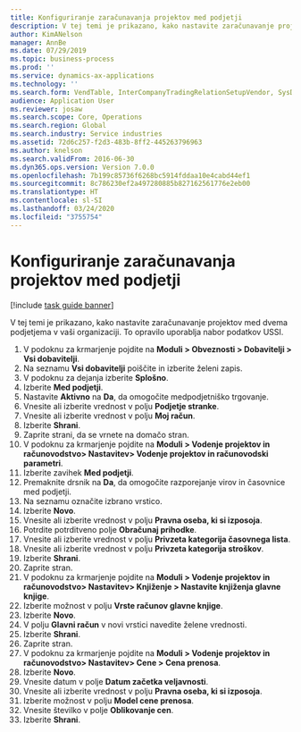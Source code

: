 ```yaml
---
title: Konfiguriranje zaračunavanja projektov med podjetji
description: V tej temi je prikazano, kako nastavite zaračunavanje projektov med dvema podjetjema v vaši organizaciji.
author: KimANelson
manager: AnnBe
ms.date: 07/29/2019
ms.topic: business-process
ms.prod: ''
ms.service: dynamics-ax-applications
ms.technology: ''
ms.search.form: VendTable, InterCompanyTradingRelationSetupVendor, SysDataAreaSelectLookup, ProjParameters, ProjPosting, ProjTransferPrice
audience: Application User
ms.reviewer: josaw
ms.search.scope: Core, Operations
ms.search.region: Global
ms.search.industry: Service industries
ms.assetid: 72d6c257-f2d3-483b-8ff2-445263796963
ms.author: knelson
ms.search.validFrom: 2016-06-30
ms.dyn365.ops.version: Version 7.0.0
ms.openlocfilehash: 7b199c85736f6268bc5914fddaa10e4cabd44ef1
ms.sourcegitcommit: 8c786230ef2a497280885b827162561776e2eb00
ms.translationtype: HT
ms.contentlocale: sl-SI
ms.lasthandoff: 03/24/2020
ms.locfileid: "3755754"
---
```

# <a name="configure-intercompany-project-invoicing"></a>Konfiguriranje zaračunavanja projektov med podjetji

[!include [task guide banner](../../includes/task-guide-banner.md)]

V tej temi je prikazano, kako nastavite zaračunavanje projektov med dvema podjetjema v vaši organizaciji. To opravilo uporablja nabor podatkov USSI.

1. V podoknu za krmarjenje pojdite na **Moduli > Obveznosti > Dobavitelji > Vsi dobavitelji**.
2. Na seznamu **Vsi dobavitelji** poiščite in izberite želeni zapis.
3. V podoknu za dejanja izberite **Splošno**.
4. Izberite **Med podjetji**.
5. Nastavite **Aktivno** na **Da**, da omogočite medpodjetniško trgovanje.
6. Vnesite ali izberite vrednost v polju **Podjetje stranke**.
7. Vnesite ali izberite vrednost v polju **Moj račun**.
8. Izberite **Shrani**.
9. Zaprite strani, da se vrnete na domačo stran.
10. V podoknu za krmarjenje pojdite na **Moduli > Vodenje projektov in računovodstvo> Nastavitev> Vodenje projektov in računovodski parametri**.
11. Izberite zavihek **Med podjetji**.
12. Premaknite drsnik na **Da**, da omogočite razporejanje virov in časovnice med podjetji.
13. Na seznamu označite izbrano vrstico.
14. Izberite **Novo**.
15. Vnesite ali izberite vrednost v polju **Pravna oseba, ki si izposoja**.
16. Potrdite potrditveno polje **Obračunaj prihodke**.
17. Vnesite ali izberite vrednost v polju **Privzeta kategorija časovnega lista**.
18. Vnesite ali izberite vrednost v polju **Privzeta kategorija stroškov**.
19. Izberite **Shrani**.
20. Zaprite stran.
21. V podoknu za krmarjenje pojdite na **Moduli > Vodenje projektov in računovodstvo> Nastavitev> Knjiženje > Nastavite knjiženja glavne knjige**.
22. Izberite možnost v polju **Vrste računov glavne knjige**.
23. Izberite **Novo**.
24. V polju **Glavni račun** v novi vrstici navedite želene vrednosti.
25. Izberite **Shrani**.
26. Zaprite stran.
27. V podoknu za krmarjenje pojdite na **Moduli > Vodenje projektov in računovodstvo> Nastavitev> Cene > Cena prenosa**.
28. Izberite **Novo**.
29. Vnesite datum v polje **Datum začetka veljavnosti**.
30. Vnesite ali izberite vrednost v polju **Pravna oseba, ki si izposoja**.
31. Izberite možnost v polju **Model cene prenosa**.
32. Vnesite številko v polje **Oblikovanje cen**.
33. Izberite **Shrani**.

